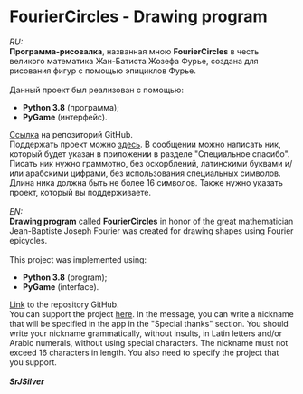 # FourierCircles - Drawing program
<em>RU:</em><br><strong>Программа-рисовалка</strong>, названная мною <strong>FourierCircles</strong> в честь великого математика Жан-Батиста Жозефа Фурье, создана для рисования фигур с помощью эпициклов Фурье.<br><br>Данный проект был реализован с помощью:<br><ul><li><strong>Python 3.8</strong> (программа);</li><li><strong>PyGame</strong> (интерфейс).</li></ul><a href="https://github.com/WwWSrJSilverWwW/FourierCircles" rel="nofollow">Ссылка</a> на репозиторий GitHub.<br>Поддержать проект можно <a href="https://www.tinkoff.ru/cf/80uwEP8mIC3" rel="nofollow">здесь</a>. В сообщении можно написать ник, который будет указан в приложении в разделе "Специальное спасибо". Писать ник нужно граммотно, без оскорблений, латинскими буквами и/или арабскими цифрами, без использования специальных символов. Длина ника должна быть не более 16 символов. Также нужно указать проект, который вы поддерживаете.<br><br>
<em>EN:</em><br><strong>Drawing program</strong> called <strong>FourierCircles</strong> in honor of the great mathematician Jean-Baptiste Joseph Fourier was created for drawing shapes using Fourier epicycles.<br><br>This project was implemented using:<br><ul><li><strong>Python 3.8</strong> (program);</li><li><strong>PyGame</strong> (interface).</li></ul><a href="https://github.com/WwWSrJSilverWwW/FourierCircles" rel="nofollow">Link</a> to the repository GitHub.<br>You can support the project <a href="https://www.tinkoff.ru/cf/80uwEP8mIC3" rel="nofollow">here</a>. In the message, you can write a nickname that will be specified in the app in the "Special thanks" section. You should write your nickname grammatically, without insults, in Latin letters and/or Arabic numerals, without using special characters. The nickname must not exceed 16 characters in length. You also need to specify the project that you support.<br><br><strong><em>SrJSilver</em></strong>
